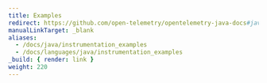 ```yaml
---
title: Examples
redirect: https://github.com/open-telemetry/opentelemetry-java-docs#java-opentelemetry-examples
manualLinkTarget: _blank
aliases:
  - /docs/java/instrumentation_examples
  - /docs/languages/java/instrumentation_examples
_build: { render: link }
weight: 220
---
```

